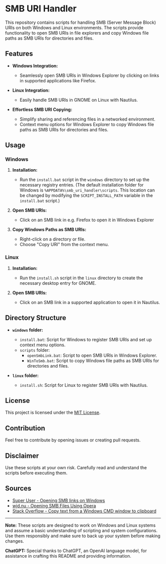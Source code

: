 # SMB URI Handler

This repository contains scripts for handling SMB (Server Message Block) URIs on both Windows and Linux environments. The scripts provide functionality to open SMB URIs in file explorers and copy Windows file paths as SMB URIs for directories and files.

## Features

- **Windows Integration:**
  - Seamlessly open SMB URIs in Windows Explorer by clicking on links in supported applications like Firefox.

- **Linux Integration:**
  - Easily handle SMB URIs in GNOME on Linux with Nautilus.

- **Effortless SMB URI Copying:**
  - Simplify sharing and referencing files in a networked environment.
  - Context menu options for Windows Explorer to copy Windows file paths as SMB URIs for directories and files.

## Usage

### Windows

1. **Installation:**
   - Run the `install.bat` script in the `windows` directory to set up the necessary registry entries.
     (The default installation folder for Windows is `%APPDATA%\smb_uri_handler\scripts`. This location can be changed by modifying the `SCRIPT_INSTALL_PATH` variable in the `install.bat` script.)

2. **Open SMB URIs:**
   - Click on an SMB link in e.g. Firefox to open it in Windows Explorer

3. **Copy Windows Paths as SMB URIs:**
   - Right-click on a directory or file.
   - Choose "Copy URI" from the context menu.

### Linux

1. **Installation:**
   - Run the `install.sh` script in the `linux` directory to create the necessary desktop entry for GNOME.

2. **Open SMB URIs:**
   - Click on an SMB link in a supported application to open it in Nautilus.


## Directory Structure

- **`windows` folder:**
  - `install.bat`: Script for Windows to register SMB URIs and set up context menu options.
  - `scripts` folder:
    - `openSmbLink.bat`: Script to open SMB URIs in Windows Explorer.
    - `WinToSmb.bat`: Script to copy Windows file paths as SMB URIs for directories and files.

- **`linux` folder:**
  - `install.sh`: Script for Linux to register SMB URIs with Nautilus.

## License

This project is licensed under the [MIT License](LICENSE).

## Contribution

Feel free to contribute by opening issues or creating pull requests.

## Disclaimer

Use these scripts at your own risk. Carefully read and understand the scripts before executing them.

## Sources

- [Super User - Opening SMB links on Windows](https://superuser.com/questions/1064142/opening-smb-links-on-windows)
- [wjd.nu - Opening SMB Files Using Opera](https://wjd.nu/articles/2004/00/opening_smb_files_using_opera)
- [Stack Overflow - Copy text from a Windows CMD window to clipboard](https://stackoverflow.com/questions/11543578/copy-text-from-a-windows-cmd-window-to-clipboard)

---

**Note:** These scripts are designed to work on Windows and Linux systems and assume a basic understanding of scripting and system configurations. Use them responsibly and make sure to back up your system before making changes.

**ChatGPT:** Special thanks to ChatGPT, an OpenAI language model, for assistance in crafting this README and providing information.

